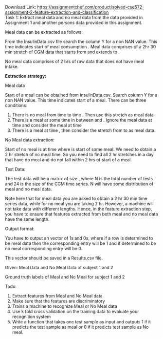Download Link: https://assignmentchef.com/product/solved-cse572-assignment-2-feature-extraction-and-classification
<br>
Task 1: Extract meal data and no meal data from the data provided in Assignment 1 and another persons data provided in this assignment.

Meal data can be extracted as follows:

From the InsulinData.csv file search the column Y for a non NAN value. This time indicates start of meal consumption . Meal data comprises of a 2hr 30 min stretch of CGM data that starts from  and extends to .

No meal data comprises of 2 hrs of raw data that does not have meal intake.

<strong>Extraction strategy:</strong>

Meal data

Start of a meal can be obtained from InsulinData.csv. Search column Y for a non NAN value. This time indicates start of a meal. There can be three conditions:

<ol>

 <li>There is no meal from time to time . Then use this stretch as meal data</li>

 <li>There is a meal at some time in between  and . Ignore the meal data at time  and consider the meal at time</li>

 <li>There is a meal at time , then consider the stretch from to  as meal data.</li>

</ol>

No Meal data extraction:

Start of no meal is at time  where is start of some meal. We need to obtain a 2 hr stretch of no meal time. So you need to find all 2 hr stretches in a day that have no meal and do not fall within 2 hrs of start of a meal.

Test Data:

The test data will be a matrix of size , where N is the total number of tests and 24 is the size of the CGM time series. N will have some distribution of meal and no meal data.

Note here that for meal data you are asked to obtain a 2 hr 30 min time series data, while for no meal you are taking 2 hr. However, a machine will not take data with different lengths. Hence, in the feature extraction step, you have to ensure that features extracted from both meal and no meal data have the same length.

Output format:

You have to output an  vector of 1s and 0s, where if a row   is determined to be meal data then the corresponding entry will be 1 and if determined to be no meal corresponding entry will be 0.

This vector should be saved in a Results.csv file.




Given:   Meal Data and No Meal Data of subject 1 and 2

Ground truth labels of Meal and No Meal for subject 1 and 2

Todo:

<ol>

 <li>Extract features from Meal and No Meal data</li>

 <li>Make sure that the features are discriminatory</li>

 <li>Trains a machine to recognize Meal or No Meal data</li>

 <li>Use k fold cross validation on the training data to evaluate your recognition system</li>

 <li>Write a function that takes one test sample as input and outputs 1 if it predicts the test sample as meal or 0 if it predicts test sample as No meal.</li>

</ol>